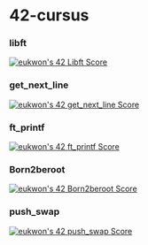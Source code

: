 # 42-cursus

### libft
[![eukwon's 42 Libft Score](https://badge42.vercel.app/api/v2/cl5kiwlg3000609jphh6n6njn/project/2524483)](https://github.com/JaeSeoKim/badge42) <br/>

### get_next_line
[![eukwon's 42 get_next_line Score](https://badge42.vercel.app/api/v2/cl5kiwlg3000609jphh6n6njn/project/2535877)](https://github.com/JaeSeoKim/badge42)<br/>

### ft_printf
[![eukwon's 42 ft_printf Score](https://badge42.vercel.app/api/v2/cl5kiwlg3000609jphh6n6njn/project/2535876)](https://github.com/JaeSeoKim/badge42)

### Born2beroot
[![eukwon's 42 Born2beroot Score](https://badge42.vercel.app/api/v2/cl5kiwlg3000609jphh6n6njn/project/2535878)](https://github.com/JaeSeoKim/badge42)

### push_swap
[![eukwon's 42 push_swap Score](https://badge42.vercel.app/api/v2/cl5kiwlg3000609jphh6n6njn/project/2658918)](https://github.com/JaeSeoKim/badge42)
